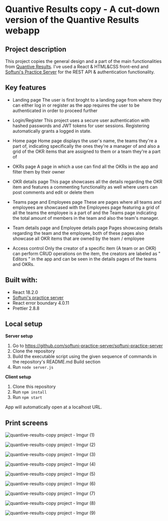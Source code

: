 # Quantive Results copy - A cut-down version of the Quantive Results webapp

## **Project description**

This project copies the general design and a part of the main functionalities from [Quantive Results](https://quantive.com/). I've used a React & HTML&CSS front-end and [Softuni's Practice Server](https://github.com/softuni-practice-server) for the REST API & authentication functionality.

## **Key features** ##

- Landing page
The user is first broght to a landing page from where they can either log in or register as the app requires the user to be authenticated in order to proceed further

- Login/Register 
This project uses a secure user authentication with hashed passwords and JWT tokens for user sessions. Registering automatically grants a logged in state.

- Home page
Home page displays the user's name, the teams they're a part of, indicating specifically the ones they're a manager of and also a grid of the OKR items that are assigned to them or a team they're a part of

- OKRs page
A page in which a use can find all the OKRs in the app and filter them by their owner

- OKR details page
This page showcases all the details regarding the OKR item and features a commenting functionality as well where users can post comments and edit or delete them

- Teams page and Employees page
These are pages where all teams and employees are showcased with the Employees page featuring a grid of all the teams the employee is a part of and the Teams page indicating the total amount of members in the team and also the team's manager.

- Team details page and Employee details page
Pages showcasing details regarding the team and the employee, both of these pages also showcase all OKR items that are owned by the team / employee

- Access control
Only the creator of a specific item (A team or an OKR) can perform CRUD operations on the item, the creators are labeled as " Editors " in the app and can be seen in the details pages of the teams and OKRs. 

## **Built with:**
- React 18.2.0
- [Softuni's practice server](https://github.com/softuni-practice-server)
- React error boundary 4.0.11
- Prettier 2.8.8

## **Local setup**

**Server setup** 
1. Go to https://github.com/softuni-practice-server/softuni-practice-server
2. Clone the repository
3. Build the executable script using the given sequence of commands in the repository's README.md Build section
4. Run `node server.js`

**Client setup**

1. Clone this repository
2. Run `npm install`
3. Run `npm start`

App will automatically open at a localhost URL.

## Print screens ##

![quantive-results-copy project - Imgur (1)](https://github.com/denizMishev/quantive-results-copy/assets/115874978/fe374de2-4d8e-472a-8479-537f9be9a5ab)

![quantive-results-copy project - Imgur (2)](https://github.com/denizMishev/quantive-results-copy/assets/115874978/ccebc6da-9714-4926-a880-15c6bf27ac1d)

![quantive-results-copy project - Imgur (3)](https://github.com/denizMishev/quantive-results-copy/assets/115874978/d9ee7f35-d7e9-4429-84c4-b6a6b2ccbf12)

![quantive-results-copy project - Imgur (4)](https://github.com/denizMishev/quantive-results-copy/assets/115874978/b0f254d4-4050-4141-86ab-a23ae3bd6075)

![quantive-results-copy project - Imgur (5)](https://github.com/denizMishev/quantive-results-copy/assets/115874978/a6980df1-9376-4565-a3ba-951a92b385ef)

![quantive-results-copy project - Imgur (6)](https://github.com/denizMishev/quantive-results-copy/assets/115874978/a1e8fa19-dd4c-4980-b450-384c61a7f2d2)

![quantive-results-copy project - Imgur (7)](https://github.com/denizMishev/quantive-results-copy/assets/115874978/5263aa07-6610-498d-93cb-2e4c0d02daa3)

![quantive-results-copy project - Imgur (8)](https://github.com/denizMishev/quantive-results-copy/assets/115874978/070258c1-f8dc-4ba6-b85b-61ff1275cc97)

![quantive-results-copy project - Imgur (9)](https://github.com/denizMishev/quantive-results-copy/assets/115874978/4dee34be-28ca-4b91-aaeb-10a9c22af13c)





